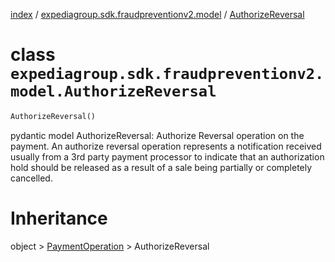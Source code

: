 [index](index.md) /
[expediagroup.sdk.fraudpreventionv2.model](expediagroup.sdk.fraudpreventionv2.model.md)
/ [AuthorizeReversal](AuthorizeReversal.md)

# class `expediagroup.sdk.fraudpreventionv2.model.AuthorizeReversal`

```python
AuthorizeReversal()
```

pydantic model AuthorizeReversal: Authorize Reversal operation on the
payment. An authorize reversal operation represents a notification
received usually from a 3rd party payment processor to indicate that an
authorization hold should be released as a result of a sale being
partially or completely cancelled.

# Inheritance

object > [PaymentOperation](PaymentOperation.md) > AuthorizeReversal
